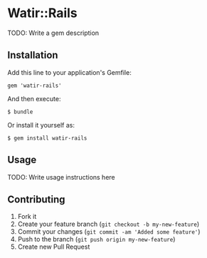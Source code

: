 # Watir::Rails

TODO: Write a gem description

## Installation

Add this line to your application's Gemfile:

    gem 'watir-rails'

And then execute:

    $ bundle

Or install it yourself as:

    $ gem install watir-rails

## Usage

TODO: Write usage instructions here

## Contributing

1. Fork it
2. Create your feature branch (`git checkout -b my-new-feature`)
3. Commit your changes (`git commit -am 'Added some feature'`)
4. Push to the branch (`git push origin my-new-feature`)
5. Create new Pull Request
